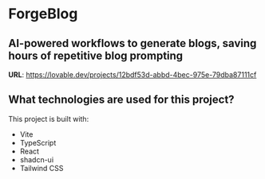 # ForgeBlog
## AI-powered workflows to generate blogs, saving hours of repetitive blog prompting

**URL**: https://lovable.dev/projects/12bdf53d-abbd-4bec-975e-79dba87111cf

## What technologies are used for this project?

This project is built with:

- Vite
- TypeScript
- React
- shadcn-ui
- Tailwind CSS

